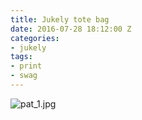 ```yaml
---
title: Jukely tote bag
date: 2016-07-28 18:12:00 Z
categories:
- jukely
tags:
- print
- swag
---
```


![pat_1.jpg](/uploads/pat_1.jpg)